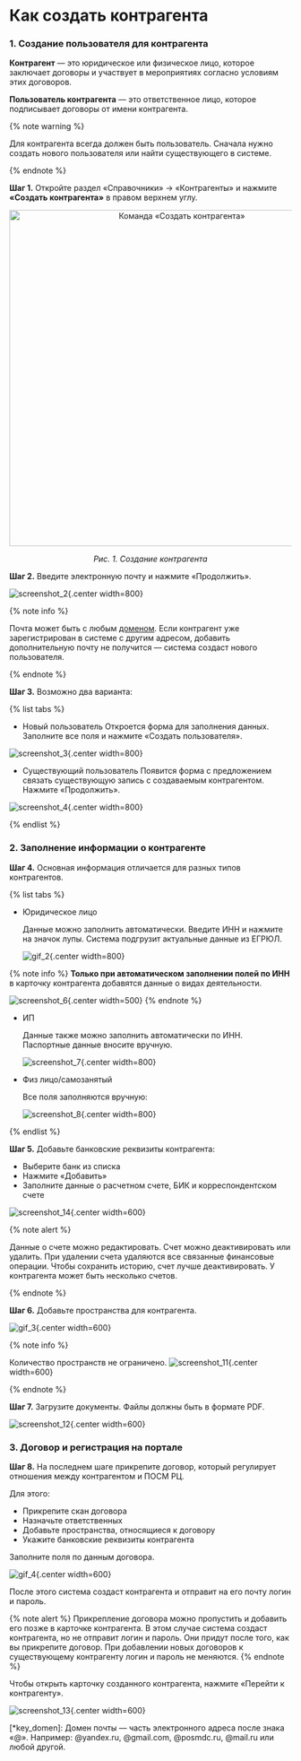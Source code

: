 ﻿# Как создать контрагента

### 1. Создание пользователя для контрагента

**Контрагент** — это юридическое или физическое лицо, которое заключает договоры и участвует в мероприятиях согласно условиям этих договоров.

**Пользователь контрагента** — это ответственное лицо, которое подписывает договоры от имени контрагента.

{% note warning %}

Для контрагента всегда должен быть пользователь. Сначала нужно создать нового пользователя или найти существующего в системе.

{% endnote %}

**Шаг 1.** Откройте раздел «Справочники» → «Контрагенты» и нажмите **«Создать контрагента»** в правом верхнем углу.

<div align="center">
  <img src="./_images/_gif_1.gif" alt="Команда «Создать контрагента»" width="600">
  <p><em>Рис. 1. Создание контрагента</em></p>
</div>


**Шаг 2.** Введите электронную почту и нажмите «Продолжить».

![screenshot_2](_images/_screen_2.png){.center width=800}

{% note info %}

Почта может быть с любым [доменом](*key_domen). Если контрагент уже зарегистрирован в системе с другим адресом, добавить дополнительную почту не получится — система создаст нового пользователя.

{% endnote %}

**Шаг 3.** Возможно два варианта:

{% list tabs %}
- Новый пользователь
Откроется форма для заполнения данных. Заполните все поля и нажмите «Создать пользователя».

![screenshot_3](_images/_screen_3.png){.center width=800}

- Существующий пользователь
Появится форма с предложением связать существующую запись с создаваемым контрагентом. Нажмите «Продолжить».

![screenshot_4](_images/_screen_4.png){.center width=800}

{% endlist %}

### 2. Заполнение информации о контрагенте

**Шаг 4.** Основная информация отличается для разных типов контрагентов.

{% list tabs %}

- Юридическое лицо

  Данные можно заполнить автоматически. Введите ИНН и нажмите на значок лупы. Система подгрузит актуальные данные из ЕГРЮЛ.

  ![gif_2](_images/_gif_2.gif){.center width=800}

{% note info %}
  **Только при автоматическом заполнении полей по ИНН** в карточку контрагента добавятся данные о видах деятельности.

  ![screenshot_6](_images/_screen_6.png){.center width=500}
{% endnote %}

- ИП

  Данные также можно заполнить автоматически по ИНН. Паспортные данные вносите вручную.

  ![screenshot_7](_images/_screen_7.png){.center width=800}

- Физ лицо/самозанятый

  Все поля заполняются вручную:

  ![screenshot_8](_images/_screen_8.png){.center width=800}

{% endlist %}



**Шаг 5.** Добавьте банковские реквизиты контрагента:
   * Выберите банк из списка
   * Нажмите «Добавить»
   * Заполните данные о расчетном счете, БИК и корреспондентском счете

![screenshot_14](_images/_screen_14.png){.center width=600}

{% note alert %}

Данные о счете можно редактировать. Счет можно деактивировать или удалить.
При удалении счета удаляются все связанные финансовые операции. Чтобы сохранить историю, счет лучше деактивировать.
У контрагента может быть несколько счетов.

{% endnote %}

**Шаг 6.** Добавьте пространства для контрагента.

![gif_3](_images/_gif_3.gif){.center width=600}

{% note info %}

Количество пространств не ограничено.
![screenshot_11](_images/_screen_11.png){.center width=600}

{% endnote %}

**Шаг 7.** Загрузите документы. Файлы должны быть в формате PDF.

![screenshot_12](_images/_screen_12.png){.center width=600}

### 3. Договор и регистрация на портале

**Шаг 8.** На последнем шаге прикрепите договор, который регулирует отношения между контрагентом и ПОСМ РЦ.

Для этого:
* Прикрепите скан договора
* Назначьте ответственных
* Добавьте пространства, относящиеся к договору
* Укажите банковские реквизиты контрагента

Заполните поля по данным договора.

![gif_4](_images/_gif_4.gif){.center width=600}

После этого система создаст контрагента и отправит на его почту логин и пароль.

{% note alert %}
Прикрепление договора можно пропустить и добавить его позже в карточке контрагента. В этом случае система создаст контрагента, но не отправит логин и пароль. Они придут после того, как вы прикрепите договор.
При добавлении новых договоров к существующему контрагенту логин и пароль не меняются.
{% endnote %}

Чтобы открыть карточку созданного контрагента, нажмите «Перейти к контрагенту».

![screenshot_13](_images/_screen_13.png){.center width=600}

[*key_domen]: Домен почты — часть электронного адреса после знака «@». Например: @yandex.ru, @gmail.com, @posmdc.ru, @mail.ru или любой другой.

